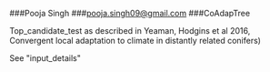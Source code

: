 ###Pooja Singh
###pooja.singh09@gmail.com
###CoAdapTree


Top_candidate_test as described in Yeaman, Hodgins et al 2016, Convergent local adaptation to climate in distantly related conifers)

See "input_details"
